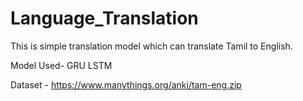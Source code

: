 # Language_Translation
This is simple translation model which can translate Tamil to English.

Model Used-
GRU
LSTM

Dataset -
https://www.manythings.org/anki/tam-eng.zip
